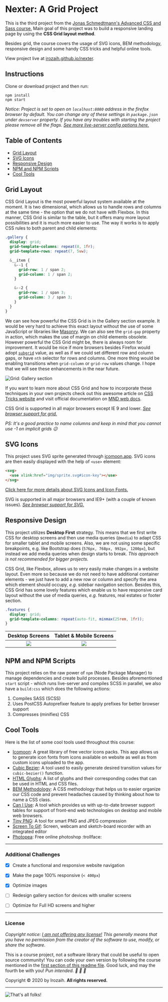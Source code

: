 # Nexter: A Grid Project

This is the third project from the [Jonas Schmedtmann's Advanced CSS and Sass course.](https://www.udemy.com/advanced-css-and-sass/ "Udemy | Advanced CSS and Sass: Flexbox, Grid, Animations and More!") Main goal of this project was to build a responsive landing page by using the **CSS Grid layout method**.

Besides grid, the course covers the usage of SVG icons, BEM methodology, responsive design and some handy CSS tricks and helpful online tools.

View project live at [irozaih.github.io/nexter](https://irozaih.github.io/nexter/).


## Instructions

Clone or download project and then run:

```
npm install
npm start
```

*Notice: Project is set to open on `localhost:8080` address in the firefox browser by default. You can change any of these settings in `package.json` under `devserver` property. If you have any troubles with starting the project please remove all the flags. [See more live-server config options here.](https://github.com/tapio/live-server#usage-from-command-line)*


## Table of Contents

- [Grid Layout](#grid-layout)
- [SVG Icons](#svg-icons)
- [Responsive Design](#responsive-design)
- [NPM and NPM Scripts](#npm-and-npm-scripts)
- [Cool Tools](#cool-tools)


## Grid Layout

CSS Grid Layout is the most powerful layout system available at the moment. It is two dimensional, which allows us to handle rows and columns at the same time - the option that we do not have with Flexbox. In this manner, CSS Grid is similar to the table, but it offers many more layout possibilities and it is much more easier to use. The way it works is to apply CSS rules to both parent and child elements:

```scss
.gallery {
  display: grid;
  grid-template-columns: repeat(8, 1fr);
  grid-template-rows: repeat(7, 5vw);

  &__item {
    &--1 {
      grid-row: 1 / span 2;
      grid-column: 1 / span 2;
    }

    &--2 {
      grid-row: 1 / span 3;
      grid-column: 3 / span 3;
    }
  }
}
```

We can see how powerful the CSS Grid is in the Gallery section example. It would be very hard to achieve this exact layout without the use of some JavaScript or libraries like [Masonry](https://masonry.desandro.com/). We can also see the `grid-gap` property in action, which makes the use of margin on child elements obsolete. However powerful the CSS Grid might be, there is always room for improvement. It would be nice if more browsers besides Firefox would adopt [`subgrid`](https://caniuse.com/?search=subgrid "Can I use subgrid?") value, as well as if we could set different row and column gaps, or have `nth` selector for rows and columns. One more thing would be enabling transitions when `grid-column` or `grid-row` values change. I hope that we will see these enhancements in the near future.

![Grid: Gallery section](img/readme/gallery.png "Grid: Gallery section")

If you want to learn more about CSS Grid and how to incorporate these techniques in your own projects check out this awesome article on [CSS Tricks website](https://css-tricks.com/snippets/css/complete-guide-grid/ "A Complete Guide to Grid") and visit official documentation on [MND web docs](https://developer.mozilla.org/en-US/docs/Web/CSS/CSS_Grid_Layout "CSS Grid Layout").

CSS Grid is supported in all major browsers except IE 9 and lower. *[See browser support for grid.](https://caniuse.com/?search=grid "Can I use grid?")*

*PS: It's a good practice to name columns and keep in mind that you cannot use -1 on implicit grids :wink:*


## SVG Icons

This project uses SVG sprite generated through [icomoon.app](https://icomoon.io/). SVG icons are then easily displayed with the help of `<use>` element:

```html
<svg>
  <use xlink:href="img/sprite.svg#icon-key"></use>
</svg>
```

[Click here for more details about SVG Icons and Icon Fonts.](https://github.com/Irozaih/trillo#svg-icons-vs-icon-fonts "Trillo: A Flexbox Project")

SVG is supported in all major browsers and IE9+ (with a couple of known issues). *[See browser support for SVG.](https://caniuse.com/?search=svg)*


## Responsive Design

This project utilizes **Desktop First** strategy. This means that we first write CSS for desktop screens and then use media queries (`@media`) to adapt CSS for smaller tablet and mobile screens. Also, we are not using some specific breakpoints, e.g. like Bootstrap does (`576px, 768px, 992px, 1200px`), but instead we add media queries when design starts to break. *This approach is not recommended for bigger projects.*

CSS Grid, like Flexbox, allows us to very easily make changes in a website layout. Even more so because we do not need to have additional container elements - we just have to add a new row or column and specify the area which element should occupy, *e.g.* sidebar navigation section. Besides this, CSS Grid has some lovely features which enable us to have responsive card layout without the use of media queries, *e.g.* features, real estates or footer section.

```scss
.features {
  display: grid;
  grid-template-columns: repeat(auto-fit, minmax(25rem, 1fr));
}
```

| Desktop Screens                             | Tablet & Mobile Screens                     |
|:-------------------------------------------:|:-------------------------------------------:|
| ![](img/readme/desktop-screens.png)         | ![](img/readme/tablet-mobile-screens.png)   |


## NPM and NPM Scripts

This project relies on the raw power of `npm` (Node Package Manager) to manage dependencies and create build processes. Besides aforementioned `start` script - which runs live-server and compiles SCSS in parallel, we also have a `build:css` which does the following actions:

1. Compiles SASS (SCSS)
2. Uses PostCSS Autoprefixer feature to apply prefixes for better browser support
3. Compresses (minifies) CSS


## Cool Tools

Here is the list of some cool tools used throughout this course:

- [Icomoon](https://icomoon.io/): A great library of free vector icons packs. This app allows us to generate icon fonts from icons available on website as well as from custom icons uploaded to the app.
- [Cubic Bezier](https://cubic-bezier.com/): A tool used to easily generate desired transition values for `cubic-bezier()` function.
- [HTML Glyphs](https://css-tricks.com/snippets/html/glyphs/): A list of glyphs and their corresponding codes that can be used in HTML and CSS files.
- [BEM Methodology](http://getbem.com/): A CSS methodology that helps us to easier organize our CSS code and prevent headaches caused by thinking about how to name a CSS class.
- [Can I Use](https://caniuse.com/): A tool which provides us with up-to-date browser support tables for support of front-end web technologies on desktop and mobile web browsers.
- [Tiny PNG](https://tinypng.com/): A tool for smart PNG and JPEG compression
- [Screen To Gif](https://www.screentogif.com/): Screen, webcam and sketch-board recorder with an integrated editor
- [Photopea](https://www.photopea.com/): Free online photoshop :trollface:

---

### Additional Challenges

- [X] Create a functional and responsive website navigation
- [X] Make the page 100% responsive (`< 400px`)
- [X] Optimize images
- [ ] Redesign gallery section for devices with smaller screens
- [ ] Optimize for Full HD screens and higher 


---

### License

*Copyright notice: [I am not offering any license!](https://choosealicense.com/no-permission/) This generally means that you have no permission from the creator of the software to use, modify, or share the software.*

This is a course project, not a software library that could be useful to open source community! You can code your own version by following the course mentioned in the [first section of this readme file](#nexter-a-grid-project). Good luck, and may the fourth be with you! *Pun intended. :see_no_evil: :hear_no_evil: :speak_no_evil:*

Copyright &copy; 2020 by Irozaih. **All rights reserved.**


---

![That's all folks!](img/readme/thats-all-folks-looney-tunes.gif "That's all folks!")

